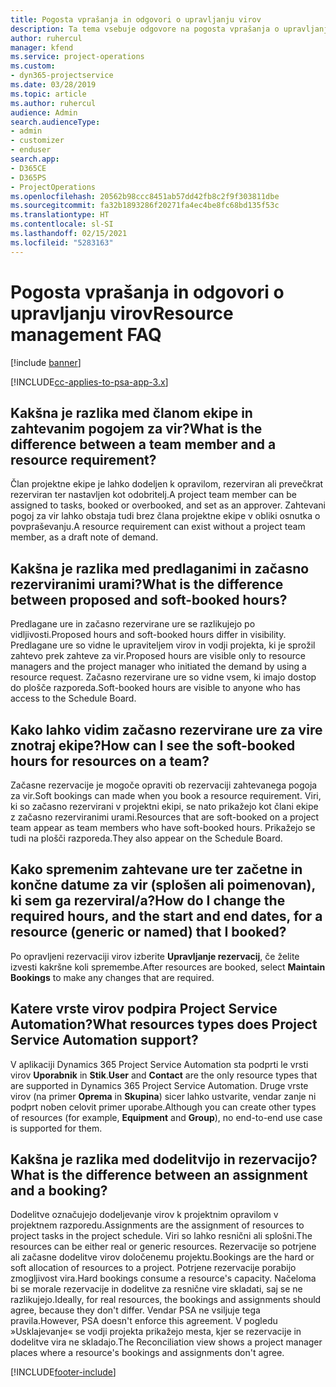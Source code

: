```yaml
---
title: Pogosta vprašanja in odgovori o upravljanju virov
description: Ta tema vsebuje odgovore na pogosta vprašanja o upravljanju virov.
author: ruhercul
manager: kfend
ms.service: project-operations
ms.custom:
- dyn365-projectservice
ms.date: 03/28/2019
ms.topic: article
ms.author: ruhercul
audience: Admin
search.audienceType:
- admin
- customizer
- enduser
search.app:
- D365CE
- D365PS
- ProjectOperations
ms.openlocfilehash: 20562b98ccc8451ab57dd42fb8c2f9f303811dbe
ms.sourcegitcommit: fa32b1893286f20271fa4ec4be8fc68bd135f53c
ms.translationtype: HT
ms.contentlocale: sl-SI
ms.lasthandoff: 02/15/2021
ms.locfileid: "5283163"
---
```

# <a name="resource-management-faq"></a><span data-ttu-id="26a59-103">Pogosta vprašanja in odgovori o upravljanju virov</span><span class="sxs-lookup"><span data-stu-id="26a59-103">Resource management FAQ</span></span>

[!include [banner](../includes/psa-now-project-operations.md)]

[!INCLUDE[cc-applies-to-psa-app-3.x](../includes/cc-applies-to-psa-app-3x.md)]

## <a name="what-is-the-difference-between-a-team-member-and-a-resource-requirement"></a><span data-ttu-id="26a59-104">Kakšna je razlika med članom ekipe in zahtevanim pogojem za vir?</span><span class="sxs-lookup"><span data-stu-id="26a59-104">What is the difference between a team member and a resource requirement?</span></span>

<span data-ttu-id="26a59-105">Član projektne ekipe je lahko dodeljen k opravilom, rezerviran ali prevečkrat rezerviran ter nastavljen kot odobritelj.</span><span class="sxs-lookup"><span data-stu-id="26a59-105">A project team member can be assigned to tasks, booked or overbooked, and set as an approver.</span></span> <span data-ttu-id="26a59-106">Zahtevani pogoj za vir lahko obstaja tudi brez člana projektne ekipe v obliki osnutka o povpraševanju.</span><span class="sxs-lookup"><span data-stu-id="26a59-106">A resource requirement can exist without a project team member, as a draft note of demand.</span></span> 

## <a name="what-is-the-difference-between-proposed-and-soft-booked-hours"></a><span data-ttu-id="26a59-107">Kakšna je razlika med predlaganimi in začasno rezerviranimi urami?</span><span class="sxs-lookup"><span data-stu-id="26a59-107">What is the difference between proposed and soft-booked hours?</span></span>

<span data-ttu-id="26a59-108">Predlagane ure in začasno rezervirane ure se razlikujejo po vidljivosti.</span><span class="sxs-lookup"><span data-stu-id="26a59-108">Proposed hours and soft-booked hours differ in visibility.</span></span> <span data-ttu-id="26a59-109">Predlagane ure so vidne le upraviteljem virov in vodji projekta, ki je sprožil zahtevo prek zahteve za vir.</span><span class="sxs-lookup"><span data-stu-id="26a59-109">Proposed hours are visible only to resource managers and the project manager who initiated the demand by using a resource request.</span></span> <span data-ttu-id="26a59-110">Začasno rezervirane ure so vidne vsem, ki imajo dostop do plošče razporeda.</span><span class="sxs-lookup"><span data-stu-id="26a59-110">Soft-booked hours are visible to anyone who has access to the Schedule Board.</span></span>

## <a name="how-can-i-see-the-soft-booked-hours-for-resources-on-a-team"></a><span data-ttu-id="26a59-111">Kako lahko vidim začasno rezervirane ure za vire znotraj ekipe?</span><span class="sxs-lookup"><span data-stu-id="26a59-111">How can I see the soft-booked hours for resources on a team?</span></span>

<span data-ttu-id="26a59-112">Začasne rezervacije je mogoče opraviti ob rezervaciji zahtevanega pogoja za vir.</span><span class="sxs-lookup"><span data-stu-id="26a59-112">Soft bookings can made when you book a resource requirement.</span></span> <span data-ttu-id="26a59-113">Viri, ki so začasno rezervirani v projektni ekipi, se nato prikažejo kot člani ekipe z začasno rezerviranimi urami.</span><span class="sxs-lookup"><span data-stu-id="26a59-113">Resources that are soft-booked on a project team appear as team members who have soft-booked hours.</span></span> <span data-ttu-id="26a59-114">Prikažejo se tudi na plošči razporeda.</span><span class="sxs-lookup"><span data-stu-id="26a59-114">They also appear on the Schedule Board.</span></span>

## <a name="how-do-i-change-the-required-hours-and-the-start-and-end-dates-for-a-resource-generic-or-named-that-i-booked"></a><span data-ttu-id="26a59-115">Kako spremenim zahtevane ure ter začetne in končne datume za vir (splošen ali poimenovan), ki sem ga rezerviral/a?</span><span class="sxs-lookup"><span data-stu-id="26a59-115">How do I change the required hours, and the start and end dates, for a resource (generic or named) that I booked?</span></span>

<span data-ttu-id="26a59-116">Po opravljeni rezervaciji virov izberite **Upravljanje rezervacij**, če želite izvesti kakršne koli spremembe.</span><span class="sxs-lookup"><span data-stu-id="26a59-116">After resources are booked, select **Maintain Bookings** to make any changes that are required.</span></span>

## <a name="what-resources-types-does-project-service-automation-support"></a><span data-ttu-id="26a59-117">Katere vrste virov podpira Project Service Automation?</span><span class="sxs-lookup"><span data-stu-id="26a59-117">What resources types does Project Service Automation support?</span></span>

<span data-ttu-id="26a59-118">V aplikaciji Dynamics 365 Project Service Automation sta podprti le vrsti virov **Uporabnik** in **Stik**.</span><span class="sxs-lookup"><span data-stu-id="26a59-118">**User** and **Contact** are the only resource types that are supported in Dynamics 365 Project Service Automation.</span></span> <span data-ttu-id="26a59-119">Druge vrste virov (na primer **Oprema** in **Skupina**) sicer lahko ustvarite, vendar zanje ni podprt noben celovit primer uporabe.</span><span class="sxs-lookup"><span data-stu-id="26a59-119">Although you can create other types of resources (for example, **Equipment** and **Group**), no end-to-end use case is supported for them.</span></span>

## <a name="what-is-the-difference-between-an-assignment-and-a-booking"></a><span data-ttu-id="26a59-120">Kakšna je razlika med dodelitvijo in rezervacijo?</span><span class="sxs-lookup"><span data-stu-id="26a59-120">What is the difference between an assignment and a booking?</span></span>

<span data-ttu-id="26a59-121">Dodelitve označujejo dodeljevanje virov k projektnim opravilom v projektnem razporedu.</span><span class="sxs-lookup"><span data-stu-id="26a59-121">Assignments are the assignment of resources to project tasks in the project schedule.</span></span> <span data-ttu-id="26a59-122">Viri so lahko resnični ali splošni.</span><span class="sxs-lookup"><span data-stu-id="26a59-122">The resources can be either real or generic resources.</span></span> <span data-ttu-id="26a59-123">Rezervacije so potrjene ali začasne dodelitve virov določenemu projektu.</span><span class="sxs-lookup"><span data-stu-id="26a59-123">Bookings are the hard or soft allocation of resources to a project.</span></span> <span data-ttu-id="26a59-124">Potrjene rezervacije porabijo zmogljivost vira.</span><span class="sxs-lookup"><span data-stu-id="26a59-124">Hard bookings consume a resource's capacity.</span></span> <span data-ttu-id="26a59-125">Načeloma bi se morale rezervacije in dodelitve za resnične vire skladati, saj se ne razlikujejo.</span><span class="sxs-lookup"><span data-stu-id="26a59-125">Ideally, for real resources, the bookings and assignments should agree, because they don't differ.</span></span> <span data-ttu-id="26a59-126">Vendar PSA ne vsiljuje tega pravila.</span><span class="sxs-lookup"><span data-stu-id="26a59-126">However, PSA doesn't enforce this agreement.</span></span> <span data-ttu-id="26a59-127">V pogledu »Usklajevanje« se vodji projekta prikažejo mesta, kjer se rezervacije in dodelitve vira ne skladajo.</span><span class="sxs-lookup"><span data-stu-id="26a59-127">The Reconciliation view shows a project manager places where a resource's bookings and assignments don't agree.</span></span>


[!INCLUDE[footer-include](../includes/footer-banner.md)]